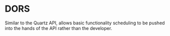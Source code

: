 DORS
====

Similar to the Quartz API, allows basic functionality scheduling to be pushed into the hands of the API rather than the developer.